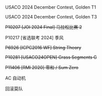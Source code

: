 USACO 2024 December Contest, Golden T1

USACO 2024 December Contest, Golden T3

~~P10207 [JOI 2024 Final] 马拉松比赛 2~~

P10217 [省选联考 2024] 季风 

~~P6926 [ICPC2016 WF] String Theory~~

~~P10281 [USACO24OPEN] Grass Segments G~~

~~P11406 [RMI 2020] 零和 / Sum Zero~~

AC 自动机

回滚莫队

